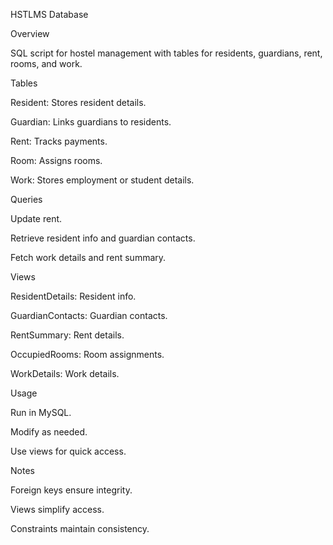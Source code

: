 HSTLMS Database

Overview

SQL script for hostel management with tables for residents, guardians, rent, rooms, and work.

Tables

Resident: Stores resident details.

Guardian: Links guardians to residents.

Rent: Tracks payments.

Room: Assigns rooms.

Work: Stores employment or student details.

Queries

Update rent.

Retrieve resident info and guardian contacts.

Fetch work details and rent summary.

Views

ResidentDetails: Resident info.

GuardianContacts: Guardian contacts.

RentSummary: Rent details.

OccupiedRooms: Room assignments.

WorkDetails: Work details.

Usage

Run in MySQL.

Modify as needed.

Use views for quick access.

Notes

Foreign keys ensure integrity.

Views simplify access.

Constraints maintain consistency.

